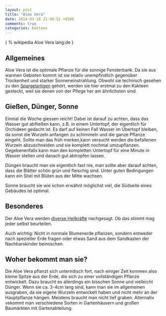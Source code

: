 ```yaml
---
layout: post
title: "Aloe Vera"
date: 2014-03-18 21:48:52 +0100
comments: true
categories: Kakteen
---
```

{ % wikipedia Aloe Vera lang:de }

## Allgemeines
Aloe Vera ist die optimale Pflanze für die sonnige Fensterbank. Da sie aus warmen Gebieten kommt ist sie relativ unempfindlich gegenüber Trockenheit und starker Sonneneinstrahlung. Obwohl sie technisch gesehen zu den [Spargelartigen](https://de.wikipedia.org/wiki/Affodillgew%C3%A4chse) gehört, werden sie hier erstmal zu den Kakteen gesteckt, weil sie denen von der Pflege her am ähnlichsten sind.

## Gießen, Dünger, Sonne
Einmal die Woche giessen reicht! Dabei ist darauf zu achten, dass das Wasser gut abfließen kann, z.B. in einem Untertopf, der eigentlich für Orchideen gedacht ist. Es darf auf keinen Fall Wasser im Übertopf bleiben, da sonst die Wurzeln anfangen zu schimmeln und die ganze Pflanze eingeht. Sollte man das früh merken,kann versucht werden die befallenen Wurzeln abzuschneiden und sie komplett nochmal umzupflanzen. Gegebenenfalls kann man den kompletten Untertopf für eine Minute in Wasser stellen und danach gut abtropfen lassen. 

Düngen braucht man sie eigentlich fast nie, man sollte aber darauf achten, dass die Blätter schön grün und fleischig sind. Unter guten Bedingungen kann ein Stiel mit Blüten aus der Mitte wachsen.

Sonne braucht sie wie schon erwähnt möglichst viel, die Südseite eines Gebäudes ist optimal.

## Besonderes
Der Aloe Vera werden [diverse Heilkräfte](https://de.wikipedia.org/wiki/Aloe_vera#Verwendung) nachgesagt. Ob das stimmt mag jeder selbst beurteilen. 

Auch wichtig: Nicht in normale Blumenerde pflanzen, sondern entweder nach spezieller Erde fragen oder etwas Sand aus dem Sandkasten der Nachbarskinder beimischen.

## Woher bekommt man sie?
Die Aloe Vera pflanzt sich unterirdisch fort, nach einiger Zeit kommen also kleine Spitze aus der Erde, die sich zu einer vollständigen Pflanze entwickelt. Dazu braucht es allerdings ein bisschen Sonne und vielleicht Dünger. Wenn sie ca. 3-4cm lang sind, kann man sie im allgemeinen ausgraben, da sie eigene Wurzeln entwickelt haben und nicht mehr an der Hauptpflanze hängen. Meistens braucht man nicht tief graben. Alternativ vekommt man verschiedene Sorten in Gartenhäusern und großen Baumärkten mit Gartenabteilung.